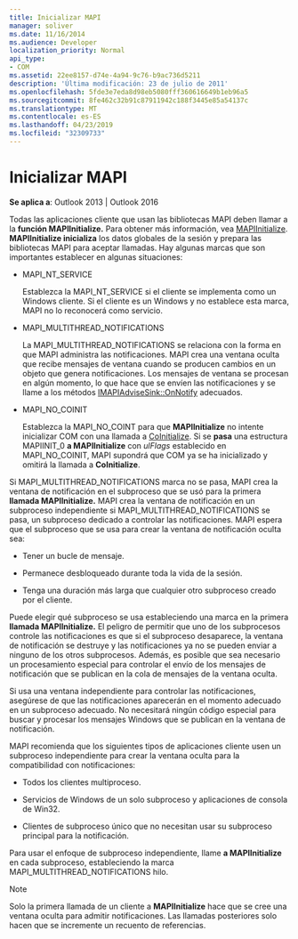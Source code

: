 ```yaml
---
title: Inicializar MAPI
manager: soliver
ms.date: 11/16/2014
ms.audience: Developer
localization_priority: Normal
api_type:
- COM
ms.assetid: 22ee8157-d74e-4a94-9c76-b9ac736d5211
description: 'Última modificación: 23 de julio de 2011'
ms.openlocfilehash: 5fde3e7eda8d98eb5080fff360616649b1eb96a5
ms.sourcegitcommit: 8fe462c32b91c87911942c188f3445e85a54137c
ms.translationtype: MT
ms.contentlocale: es-ES
ms.lasthandoff: 04/23/2019
ms.locfileid: "32309733"
---
```

# <a name="initializing-mapi"></a>Inicializar MAPI

  
  
**Se aplica a**: Outlook 2013 | Outlook 2016 
  
Todas las aplicaciones cliente que usan las bibliotecas MAPI deben llamar a la **función MAPIInitialize.** Para obtener más información, vea [MAPIInitialize](mapiinitialize.md). **MAPIInitialize inicializa** los datos globales de la sesión y prepara las bibliotecas MAPI para aceptar llamadas. Hay algunas marcas que son importantes establecer en algunas situaciones: 
  
- MAPI_NT_SERVICE
    
    Establezca la MAPI_NT_SERVICE si el cliente se implementa como un Windows cliente. Si el cliente es un Windows y no establece esta marca, MAPI no lo reconocerá como servicio. 
    
- MAPI_MULTITHREAD_NOTIFICATIONS
    
    La MAPI_MULTITHREAD_NOTIFICATIONS se relaciona con la forma en que MAPI administra las notificaciones. MAPI crea una ventana oculta que recibe mensajes de ventana cuando se producen cambios en un objeto que genera notificaciones. Los mensajes de ventana se procesan en algún momento, lo que hace que se envíen las notificaciones y se llame a los métodos [IMAPIAdviseSink::OnNotify](imapiadvisesink-onnotify.md) adecuados. 
    
- MAPI_NO_COINIT
    
    Establezca la MAPI_NO_COINT para que **MAPIInitialize** no intente inicializar COM con una llamada a [CoInitialize](https://msdn.microsoft.com/library/ms886303.aspx). Si se **pasa** una estructura MAPIINIT_0 **a MAPIInitialize** con  _ulFlags_ establecido en MAPI_NO_COINIT, MAPI supondrá que COM ya se ha inicializado y omitirá la llamada a **CoInitialize**.
    
Si MAPI_MULTITHREAD_NOTIFICATIONS marca no se pasa, MAPI crea la ventana de notificación en el subproceso que se usó para la primera **llamada MAPIInitialize.** MAPI crea la ventana de notificación en un subproceso independiente si MAPI_MULTITHREAD_NOTIFICATIONS se pasa, un subproceso dedicado a controlar las notificaciones. MAPI espera que el subproceso que se usa para crear la ventana de notificación oculta sea: 
  
- Tener un bucle de mensaje.
    
- Permanece desbloqueado durante toda la vida de la sesión.
    
- Tenga una duración más larga que cualquier otro subproceso creado por el cliente. 
    
Puede elegir qué subproceso se usa estableciendo una marca en la primera **llamada MAPIInitialize.** El peligro de permitir que uno de los subprocesos controle las notificaciones es que si el subproceso desaparece, la ventana de notificación se destruye y las notificaciones ya no se pueden enviar a ninguno de los otros subprocesos. Además, es posible que sea necesario un procesamiento especial para controlar el envío de los mensajes de notificación que se publican en la cola de mensajes de la ventana oculta. 
  
Si usa una ventana independiente para controlar las notificaciones, asegúrese de que las notificaciones aparecerán en el momento adecuado en un subproceso adecuado. No necesitará ningún código especial para buscar y procesar los mensajes Windows que se publican en la ventana de notificación. 
  
MAPI recomienda que los siguientes tipos de aplicaciones cliente usen un subproceso independiente para crear la ventana oculta para la compatibilidad con notificaciones:
  
- Todos los clientes multiproceso.
    
- Servicios de Windows de un solo subproceso y aplicaciones de consola de Win32.
    
- Clientes de subproceso único que no necesitan usar su subproceso principal para la notificación.
    
Para usar el enfoque de subproceso independiente, llame **a MAPIInitialize** en cada subproceso, estableciendo la marca MAPI_MULTITHREAD_NOTIFICATIONS hilo. 
  
> [!NOTE]
> Solo la primera llamada de un cliente a **MAPIInitialize** hace que se cree una ventana oculta para admitir notificaciones. Las llamadas posteriores solo hacen que se incremente un recuento de referencias. 
  

